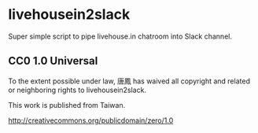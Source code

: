 # livehousein2slack

Super simple script to pipe livehouse.in chatroom into Slack channel.

## CC0 1.0 Universal

To the extent possible under law, 唐鳳 has waived all copyright and
related or neighboring rights to livehousein2slack.

This work is published from Taiwan.

<http://creativecommons.org/publicdomain/zero/1.0>
